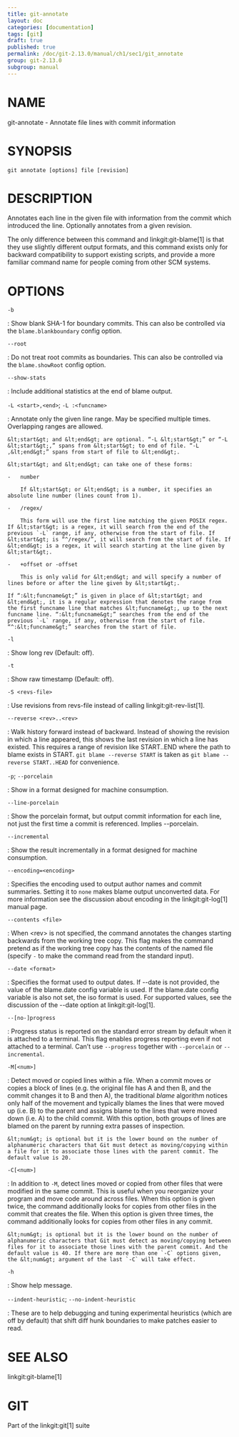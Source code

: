 ```yaml
---
title: git-annotate
layout: doc
categories: [documentation]
tags: [git]
draft: true
published: true
permalink: /doc/git-2.13.0/manual/ch1/sec1/git_annotate
group: git-2.13.0
subgroup: manual
---
```


NAME
====

git-annotate - Annotate file lines with commit information

SYNOPSIS
========

    git annotate [options] file [revision]

DESCRIPTION
===========

Annotates each line in the given file with information from the commit which introduced the line. Optionally annotates from a given revision.

The only difference between this command and linkgit:git-blame\[1\] is that they use slightly different output formats, and this command exists only for backward compatibility to support existing scripts, and provide a more familiar command name for people coming from other SCM systems.

OPTIONS
=======

`-b`

:   Show blank SHA-1 for boundary commits. This can also be controlled via the `blame.blankboundary` config option.

`--root`

:   Do not treat root commits as boundaries. This can also be controlled via the `blame.showRoot` config option.

`--show-stats`

:   Include additional statistics at the end of blame output.

`-L <start>,<end>`; `-L :<funcname>`

:   Annotate only the given line range. May be specified multiple times. Overlapping ranges are allowed.

    &lt;start&gt; and &lt;end&gt; are optional. “-L &lt;start&gt;” or “-L &lt;start&gt;,” spans from &lt;start&gt; to end of file. “-L ,&lt;end&gt;” spans from start of file to &lt;end&gt;.

    &lt;start&gt; and &lt;end&gt; can take one of these forms:

    -   number

        If &lt;start&gt; or &lt;end&gt; is a number, it specifies an absolute line number (lines count from 1).

    -   /regex/

        This form will use the first line matching the given POSIX regex. If &lt;start&gt; is a regex, it will search from the end of the previous `-L` range, if any, otherwise from the start of file. If &lt;start&gt; is “^/regex/”, it will search from the start of file. If &lt;end&gt; is a regex, it will search starting at the line given by &lt;start&gt;.

    -   +offset or -offset

        This is only valid for &lt;end&gt; and will specify a number of lines before or after the line given by &lt;start&gt;.

    If “:&lt;funcname&gt;” is given in place of &lt;start&gt; and &lt;end&gt;, it is a regular expression that denotes the range from the first funcname line that matches &lt;funcname&gt;, up to the next funcname line. “:&lt;funcname&gt;” searches from the end of the previous `-L` range, if any, otherwise from the start of file. “^:&lt;funcname&gt;” searches from the start of file.

`-l`

:   Show long rev (Default: off).

`-t`

:   Show raw timestamp (Default: off).

`-S <revs-file>`

:   Use revisions from revs-file instead of calling linkgit:git-rev-list\[1\].

`--reverse <rev>..<rev>`

:   Walk history forward instead of backward. Instead of showing the revision in which a line appeared, this shows the last revision in which a line has existed. This requires a range of revision like START..END where the path to blame exists in START. `git blame --reverse START` is taken as `git blame
            --reverse START..HEAD` for convenience.

`-p`; `--porcelain`

:   Show in a format designed for machine consumption.

`--line-porcelain`

:   Show the porcelain format, but output commit information for each line, not just the first time a commit is referenced. Implies --porcelain.

`--incremental`

:   Show the result incrementally in a format designed for machine consumption.

`--encoding=<encoding>`

:   Specifies the encoding used to output author names and commit summaries. Setting it to `none` makes blame output unconverted data. For more information see the discussion about encoding in the linkgit:git-log\[1\] manual page.

`--contents <file>`

:   When &lt;rev&gt; is not specified, the command annotates the changes starting backwards from the working tree copy. This flag makes the command pretend as if the working tree copy has the contents of the named file (specify `-` to make the command read from the standard input).

`--date <format>`

:   Specifies the format used to output dates. If --date is not provided, the value of the blame.date config variable is used. If the blame.date config variable is also not set, the iso format is used. For supported values, see the discussion of the --date option at linkgit:git-log\[1\].

`--[no-]progress`

:   Progress status is reported on the standard error stream by default when it is attached to a terminal. This flag enables progress reporting even if not attached to a terminal. Can’t use `--progress` together with `--porcelain` or `--incremental`.

`-M[<num>]`

:   Detect moved or copied lines within a file. When a commit moves or copies a block of lines (e.g. the original file has A and then B, and the commit changes it to B and then A), the traditional *blame* algorithm notices only half of the movement and typically blames the lines that were moved up (i.e. B) to the parent and assigns blame to the lines that were moved down (i.e. A) to the child commit. With this option, both groups of lines are blamed on the parent by running extra passes of inspection.

    &lt;num&gt; is optional but it is the lower bound on the number of alphanumeric characters that Git must detect as moving/copying within a file for it to associate those lines with the parent commit. The default value is 20.

`-C[<num>]`

:   In addition to `-M`, detect lines moved or copied from other files that were modified in the same commit. This is useful when you reorganize your program and move code around across files. When this option is given twice, the command additionally looks for copies from other files in the commit that creates the file. When this option is given three times, the command additionally looks for copies from other files in any commit.

    &lt;num&gt; is optional but it is the lower bound on the number of alphanumeric characters that Git must detect as moving/copying between files for it to associate those lines with the parent commit. And the default value is 40. If there are more than one `-C` options given, the &lt;num&gt; argument of the last `-C` will take effect.

`-h`

:   Show help message.

`--indent-heuristic`; `--no-indent-heuristic`

:   These are to help debugging and tuning experimental heuristics (which are off by default) that shift diff hunk boundaries to make patches easier to read.

SEE ALSO
========

linkgit:git-blame\[1\]

GIT
===

Part of the linkgit:git\[1\] suite
